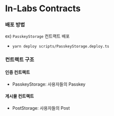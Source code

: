 # In-Labs Contracts

### 배포 방법

ex) `PasskeyStorage` 컨트랙트 배포

- `yarn deploy scripts/PasskeyStorage.deploy.ts`

### 컨트랙트 구조

#### 인증 컨트랙트

- PasskeyStorage: 사용자들의 Passkey

#### 게시물 컨트랙트

- PostStorage: 사용자들의 Post
